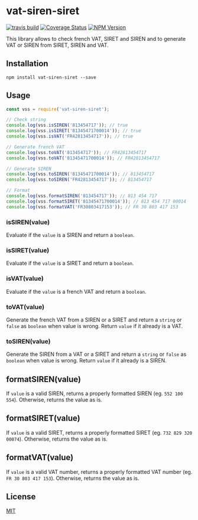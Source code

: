 # vat-siren-siret

[![travis build](https://img.shields.io/travis/jbdemonte/vat-siren-siret.svg)](https://travis-ci.org/jbdemonte/vat-siren-siret)
[![Coverage Status](https://coveralls.io/repos/github/jbdemonte/vat-siren-siret/badge.svg?branch=master)](https://coveralls.io/github/jbdemonte/vat-siren-siret?branch=master)
[![NPM Version](https://img.shields.io/npm/v/vat-siren-siret.svg)](https://www.npmjs.com/package/vat-siren-siret)

This library allows to check french VAT, SIRET and SIREN and to generate VAT or SIREN from SIRET, SIREN and VAT.

## Installation

```
npm install vat-siren-siret --save
```

## Usage

```js
const vss = require('vat-siren-siret');

// Check string
console.log(vss.isSIREN('813454717')); // true
console.log(vss.isSIRET('81345471700014')); // true
console.log(vss.isVAT('FR42813454717')); // true

// Generate french VAT
console.log(vss.toVAT('813454717')); // FR42813454717
console.log(vss.toVAT('81345471700014')); // FR42813454717

// Generate SIREN
console.log(vss.toSIREN('81345471700014')); // 813454717
console.log(vss.toSIREN('FR42813454717')); // 813454717

// Format
console.log(vss.formatSIREN('813454717')); // 813 454 717
console.log(vss.formatSIRET('81345471700014')); // 813 454 717 00014
console.log(vss.formatVAT('FR30803417153')); // FR 30 803 417 153
```

### isSIREN(value)

Evaluate if the `value` is a SIREN and return a `boolean`.

### isSIRET(value)

Evaluate if the `value` is a SIRET and return a `boolean`.

### isVAT(value)

Evaluate if the `value` is a french VAT and return a `boolean`.

### toVAT(value)

Generate the french VAT from a SIREN or a SIRET and return a `string` or `false` as `boolean` when value is wrong.
Return `value` if it already is a VAT.

### toSIREN(value)

Generate the SIREN from a VAT or a SIRET and return a `string` or `false` as `boolean` when value is wrong.
Return `value` if it already is a SIREN.

## formatSIREN(value)

If `value` is a valid SIREN, returns a properly formatted SIREN (eg. `552 100 554`). Otherwise, returns the value as is.

## formatSIRET(value)

If `value` is a valid SIRET, returns a properly formatted SIRET (eg. `732 829 320 00074`). Otherwise, returns the value as is.

## formatVAT(value)

If `value` is a valid VAT number, returns a properly formatted VAT number (eg. `FR 30 803 417 153`). Otherwise, returns the value as is.

## License

[MIT](https://opensource.org/licenses/MIT)
